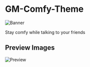 # GM-Comfy-Theme
![Banner](https://nyri4.github.io/Comfy/assets/banner.png)

Stay comfy while talking to your friends

## Preview Images
![Preview](https://camo.githubusercontent.com/96eeaf1ffed3887d53b36f37b20aa5455e3a867c08551d2e9b5bb5b3c1d7f934/68747470733a2f2f692e6962622e636f2f70314a477943362f696d6167652e706e67)

